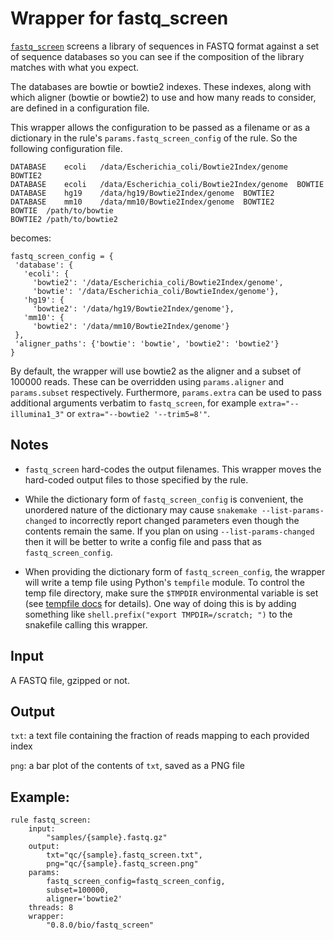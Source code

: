 # Wrapper for fastq_screen

[`fastq_screen`](http://www.bioinformatics.babraham.ac.uk/projects/fastq_screen)
screens a library of sequences in FASTQ format against a set of sequence
databases so you can see if the composition of the library matches with what
you expect.

The databases are bowtie or bowtie2 indexes. These indexes, along with which
aligner (bowtie or bowtie2) to use and how many reads to consider, are defined
in a configuration file.

This wrapper allows the configuration to be passed as a filename or as
a dictionary in the rule's  `params.fastq_screen_config` of the rule. So the
following configuration file.


```
DATABASE	ecoli	/data/Escherichia_coli/Bowtie2Index/genome	BOWTIE2
DATABASE	ecoli	/data/Escherichia_coli/Bowtie2Index/genome	BOWTIE
DATABASE	hg19	/data/hg19/Bowtie2Index/genome	BOWTIE2
DATABASE	mm10	/data/mm10/Bowtie2Index/genome	BOWTIE2
BOWTIE	/path/to/bowtie
BOWTIE2	/path/to/bowtie2
```

becomes:

```
fastq_screen_config = {
 'database': {
   'ecoli': {
     'bowtie2': '/data/Escherichia_coli/Bowtie2Index/genome',
     'bowtie': '/data/Escherichia_coli/BowtieIndex/genome'},
   'hg19': {
     'bowtie2': '/data/hg19/Bowtie2Index/genome'},
   'mm10': {
     'bowtie2': '/data/mm10/Bowtie2Index/genome'}
 },
 'aligner_paths': {'bowtie': 'bowtie', 'bowtie2': 'bowtie2'}
}
```

By default, the wrapper will use bowtie2 as the aligner and a subset of 100000
reads.  These can be overridden using `params.aligner` and `params.subset`
respectively. Furthermore, `params.extra` can be used to pass additional
arguments verbatim to `fastq_screen`, for example `extra="--illumina1_3"` or
`extra="--bowtie2 '--trim5=8'"`.

## Notes

- `fastq_screen` hard-codes the output filenames. This wrapper moves the
  hard-coded output files to those specified by the rule.

- While the dictionary form of `fastq_screen_config` is convenient, the
  unordered nature of the dictionary may cause `snakemake --list-params-changed`
  to incorrectly report changed parameters even though the contents remain the
  same. If you plan on using `--list-params-changed` then it will be better to
  write a config file and pass that as `fastq_screen_config`.

- When providing the dictionary form of `fastq_screen_config`, the wrapper will
  write a temp file using Python's `tempfile` module. To control the temp file
  directory, make sure the `$TMPDIR` environmental variable is set (see [tempfile
  docs](https://docs.python.org/3/library/tempfile.html#tempfile.mkstemp) for
  details). One way of doing this is by adding  something like
  `shell.prefix("export TMPDIR=/scratch; ")` to the snakefile calling this
  wrapper.

## Input

A FASTQ file, gzipped or not.

## Output

`txt`: a text file containing the fraction of reads mapping to each provided
index

`png`: a bar plot of the contents of `txt`, saved as a PNG file

## Example:

```
rule fastq_screen:
    input:
        "samples/{sample}.fastq.gz"
    output:
        txt="qc/{sample}.fastq_screen.txt",
        png="qc/{sample}.fastq_screen.png"
    params:
        fastq_screen_config=fastq_screen_config,
        subset=100000,
        aligner='bowtie2'
    threads: 8
    wrapper:
        "0.8.0/bio/fastq_screen"
```
